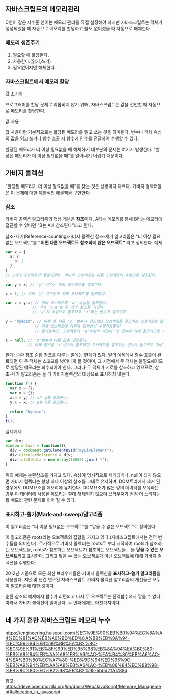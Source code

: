 ## 자바스크립트의 메모리관리 
C언어 같은 저수준 언어는 메모리 관리를 직접 설정해야 하지만 자바스크립트는 객체가 생성되었을 때 자동으로 메모리를 할당하고 쓸모 없어졌을 때 자동으로 해체한다.

### 메모리 생존주기
1. 필요할 때 할당한다.
2. 사용한다.(읽기,쓰기)
3. 필요없어지면 해체한다.

### 자바스크립트에서 메모리 할당
값 초기화

프로그래머를 할당 문제로 괴롭히지 않기 위해, 자바스크립트는 값을 선언할 때 자동으로 메모리를 할당한다.

값 사용 

값 사용이란 기본적으로는 할당된 메모리를 읽고 쓰는 것을 의미힌다. 변수나 객체 속성의 값을 읽고 쓰거나 함수 호출 시 함수에 인수를 전달하여 수행할 수 있다.

할당된 메모리가 더 이상 필요없을 때 해체하기
대부분의 문제는 여기서 발생한다. "할당된 메모리가 더 이상 필요없을 때"를 알아내기 어렵기 때문이다.

## 가비지 콜렉션
"할당된 메모리가 더 이상 필요없을 때"를 찾는 것은 상황마다 다르다. 가비지 컬렉터들은 이 문제에 대한 제한적인 해결책을 구현한다. 

### 참조 
가비지 콜렉션 알고리즘의 핵심 개념은 **참조**이다. A라는 메모리를 통해 B라는 메모리에 접근할 수 있따면 "B는 A에 참조된다"라고 한다.

참조-세기(Reference-counting)가비지 콜렉션
참조-세기 알고리즘은 "더 이상 필요없는 오브젝트"를 **"어떤 다른 오브젝트도 참조하지 않은 오브젝트"** 라고 정의한다.
예제 
```jsx
var x = {
  a: {
    b: 2
  }
}
// 2개의 오브젝트가 생성되었다. 하나의 오브젝트는 다른 오브젝트의 속성으로 참조된다.

var y = x; // 'y' 변수는 위의 오브젝트를 참조한다.

x = 1; // 이제 'y' 변수만이 위의 오브젝트를 참조한다.

var z = y.a; // 위의 오브젝트의 'a' 속성을 참조한다.
            // 이제 'y.a'는 두 개의 참조를 가진다.
            // 'y'가 속성으로 참조하고 'z'라는 변수가 참조한다.
            
y = "hyebin"; // 이제 맨 처음 'y' 변수가 참조했던 오브젝트를 참조하는 오브젝트는 없다.
             // 이제 오브젝트에 가비지 컬렉션이 수행가능할까?
             // 불가능하다. 오브젝트의 'a'속성이 여전히 'z'변수에 의해 참조되므로 해체할 수 없다.

z = null; // 'z'변수에 다른 값을 할당했다.
          // 이제 맨처음 'x'변수가 참조했던 오브젝트를 참조하는 변수가 없으므로 가비지 컬렉션이 수행된다.
```

한계: 순환 참조 
순홤 참조를 다루는 일에는 한계가 있다. 밑의 예제에서 함수 호출이 완료되면 이 두 객체는 스코프를 벗어나게 될 것이며, 그 시점에서 두 객체는 불필요해지므로 할당된 메모리는 회수되어야 한다. 그러나 두 객체가 서로를 참조하고 있으므로, 참조-세기 알고리즘은 둘 다 가비지컬렉션의 대상으로 표시하지 않는다.
```jsx
function f() {
  var x = {};
  var y = {};
  x.a = y; // x는 y를 참조한다.
  y.a = x; // y는 x를 참조한다.
  
  return "hyebin";
}
f();
```
실제예제

```jsx
var div;
window.onload = function(){
  div = document.getElementById("myDivElement");
  div.circularReference = div;
  div.lotsOfData = new Array(10000).join('*');
}
```
위의 예제는 순환참조를 가지고 있다. 속성이 명시적으로 제거되거나, null이 되지 않으면 가비지 컬렉터는 항상 하나 이상의 참조를 그대로 유지하며, DOM트리에서 제거 된 경우에도 DOM요소를 메모리에 유지한다. DOM요소가 많은 양의 데이터를 보유하는 경우 이 데이터에 사용된 메모리는 절대 해체되지 않으며 브라우저가 점점 더 느려지는 등 메모리 관련 문제로 이어 질 수 있다.

### 표시하고-쓸기(Mark-and-sweep)알고리즘
이 알고리즘은 "더 이상 필요없는 오브젝트"를 "닿을 수 없은 오브젝트"로 정의한다.

이 알고리즘은 roots라는 오브젝트의 집합을 가지고 있다.(자바스크립트에서는 전역 변수들을 의미한다). 주기적으로 가비지 콜렉터는 roots로 부터 시작하여 roots가 참조하는 오브젝트들, roots가 참조하는 오브젝트가 참조하는 오브젝트들... 을 **닿을 수 있는 오브젝트**라고 표시한다. 그리고 닿을 수 있는 오브젝트가 아닌 오브젝트에 대해 가비지 컬렉션을 수행한다.

2012년 기준으로 모든 최신 브라우저들은 가비지 콜렉션을 **표시하고-쓸기 알고리즘**을 사용한다. 지난 몇 년간 연구된 자바스크립트 가비지 콜렉션 알고리즘의 개선들은 모두 이 알고리즘에 대한 것이다.

순환 참조의 예제에서 함수가 리턴되고 나서 두 오브젝트는 전역함수에서 닿을 수 없다. 따라서 가비지 콜렉션이 일어난다. 두 번째에제도 마찬가지이다.

## 네 가지 흔한 자바스크립트 메모리 누수
<a href="https://engineering.huiseoul.com/%EC%9E%90%EB%B0%94%EC%8A%A4%ED%81%AC%EB%A6%BD%ED%8A%B8%EB%8A%94-%EC%96%B4%EB%96%BB%EA%B2%8C-%EC%9E%91%EB%8F%99%ED%95%98%EB%8A%94%EA%B0%80-%EB%A9%94%EB%AA%A8%EB%A6%AC-%EA%B4%80%EB%A6%AC-4%EA%B0%80%EC%A7%80-%ED%9D%94%ED%95%9C-%EB%A9%94%EB%AA%A8%EB%A6%AC-%EB%88%84%EC%88%98-%EB%8C%80%EC%B2%98%EB%B2%95-5b0d217d788d">https://engineering.huiseoul.com/%EC%9E%90%EB%B0%94%EC%8A%A4%ED%81%AC%EB%A6%BD%ED%8A%B8%EB%8A%94-%EC%96%B4%EB%96%BB%EA%B2%8C-%EC%9E%91%EB%8F%99%ED%95%98%EB%8A%94%EA%B0%80-%EB%A9%94%EB%AA%A8%EB%A6%AC-%EA%B4%80%EB%A6%AC-4%EA%B0%80%EC%A7%80-%ED%9D%94%ED%95%9C-%EB%A9%94%EB%AA%A8%EB%A6%AC-%EB%88%84%EC%88%98-%EB%8C%80%EC%B2%98%EB%B2%95-5b0d217d788d</a>

참고: <a href="https://developer.mozilla.org/ko/docs/Web/JavaScript/Memory_Management#allocation_in_javascript">https://developer.mozilla.org/ko/docs/Web/JavaScript/Memory_Management#allocation_in_javascript</a>
